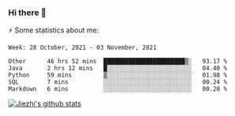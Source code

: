 ### Hi there 👋

⚡ Some statistics about me:


<!--START_SECTION:waka-->
```text
Week: 28 October, 2021 - 03 November, 2021

Other      46 hrs 52 mins  ███████████████████████▒░   93.17 % 
Java       2 hrs 12 mins   █░░░░░░░░░░░░░░░░░░░░░░░░   04.40 % 
Python     59 mins         ▒░░░░░░░░░░░░░░░░░░░░░░░░   01.98 % 
SQL        7 mins          ░░░░░░░░░░░░░░░░░░░░░░░░░   00.24 % 
Markdown   6 mins          ░░░░░░░░░░░░░░░░░░░░░░░░░   00.20 % 
```
<!--END_SECTION:waka-->





[![Jiezhi's github stats](https://github-readme-stats.vercel.app/api?username=Jiezhi&show_icons=true)](https://github.com/Jiezhi/github-readme-stats)

<!--
[![Top Langs](https://github-readme-stats.vercel.app/api/top-langs/?username=Jiezhi&hide=javascript,html)](https://github.com/Jiezhi/github-readme-stats)

**Jiezhi/Jiezhi** is a ✨ _special_ ✨ repository because its `README.md` (this file) appears on your GitHub profile.

Here are some ideas to get you started:

- 🔭 I’m currently working on ...
- 🌱 I’m currently learning ...
- 👯 I’m looking to collaborate on ...
- 🤔 I’m looking for help with ...
- 💬 Ask me about ...
- 📫 How to reach me: ...
- 😄 Pronouns: ...
- ⚡ Fun fact: ...
-->


